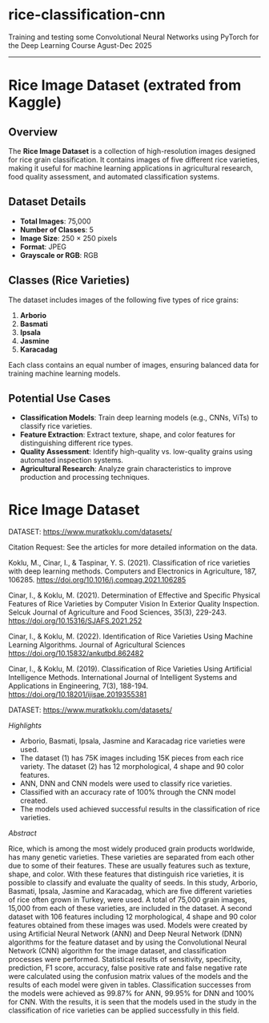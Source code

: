 # rice-classification-cnn
Training and testing some Convolutional Neural Networks using PyTorch for the Deep Learning Course Agust-Dec 2025


---

# Rice Image Dataset (extrated from Kaggle)

## **Overview**
The **Rice Image Dataset** is a collection of high-resolution images designed for rice grain classification. It contains images of five different rice varieties, making it useful for machine learning applications in agricultural research, food quality assessment, and automated classification systems.

## **Dataset Details**
- **Total Images**: 75,000
- **Number of Classes**: 5
- **Image Size**: 250 × 250 pixels
- **Format**: JPEG
- **Grayscale or RGB**: RGB

## **Classes (Rice Varieties)**
The dataset includes images of the following five types of rice grains:
1. **Arborio**
2. **Basmati**
3. **Ipsala**
4. **Jasmine**
5. **Karacadag**

Each class contains an equal number of images, ensuring balanced data for training machine learning models.

## **Potential Use Cases**
- **Classification Models**: Train deep learning models (e.g., CNNs, ViTs) to classify rice varieties.
- **Feature Extraction**: Extract texture, shape, and color features for distinguishing different rice types.
- **Quality Assessment**: Identify high-quality vs. low-quality grains using automated inspection systems.
- **Agricultural Research**: Analyze grain characteristics to improve production and processing techniques.


# Rice Image Dataset
DATASET: https://www.muratkoklu.com/datasets/

Citation Request: See the articles for more detailed information on the data.

Koklu, M., Cinar, I., & Taspinar, Y. S. (2021). Classification of rice varieties with deep learning methods. Computers and Electronics in Agriculture, 187, 106285. https://doi.org/10.1016/j.compag.2021.106285

Cinar, I., & Koklu, M. (2021). Determination of Effective and Specific Physical Features of Rice Varieties by Computer Vision In Exterior Quality Inspection. Selcuk Journal of Agriculture and Food Sciences, 35(3), 229-243. https://doi.org/10.15316/SJAFS.2021.252

Cinar, I., & Koklu, M. (2022). Identification of Rice Varieties Using Machine Learning Algorithms. Journal of Agricultural Sciences https://doi.org/10.15832/ankutbd.862482

Cinar, I., & Koklu, M. (2019). Classification of Rice Varieties Using Artificial Intelligence Methods. International Journal of Intelligent Systems and Applications in Engineering, 7(3), 188-194. https://doi.org/10.18201/ijisae.2019355381

DATASET: https://www.muratkoklu.com/datasets/

*Highlights*

- Arborio, Basmati, Ipsala, Jasmine and Karacadag rice varieties were used.
- The dataset (1) has 75K images including 15K pieces from each rice variety. The dataset (2) has 12 morphological, 4 shape and 90 color features.
- ANN, DNN and CNN models were used to classify rice varieties.
- Classified with an accuracy rate of 100% through the CNN model created.
- The models used achieved successful results in the classification of rice varieties.

 *Abstract*

Rice, which is among the most widely produced grain products worldwide, has many genetic varieties. These varieties are separated from each other due to some of their features. These are usually features such as texture, shape, and color. With these features that distinguish rice varieties, it is possible to classify and evaluate the quality of seeds. In this study, Arborio, Basmati, Ipsala, Jasmine and Karacadag, which are five different varieties of rice often grown in Turkey, were used. A total of 75,000 grain images, 15,000 from each of these varieties, are included in the dataset. A second dataset with 106 features including 12 morphological, 4 shape and 90 color features obtained from these images was used. Models were created by using Artificial Neural Network (ANN) and Deep Neural Network (DNN) algorithms for the feature dataset and by using the Convolutional Neural Network (CNN) algorithm for the image dataset, and classification processes were performed. Statistical results of sensitivity, specificity, prediction, F1 score, accuracy, false positive rate and false negative rate were calculated using the confusion matrix values of the models and the results of each model were given in tables. Classification successes from the models were achieved as 99.87% for ANN, 99.95% for DNN and 100% for CNN. With the results, it is seen that the models used in the study in the classification of rice varieties can be applied successfully in this field.

